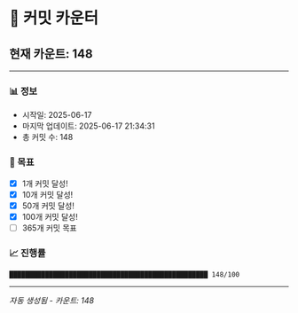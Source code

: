 # 🔢 커밋 카운터

## 현재 카운트: 148

---

### 📊 정보
- 시작일: 2025-06-17
- 마지막 업데이트: 2025-06-17 21:34:31
- 총 커밋 수: 148

### 🎯 목표
- [x] 1개 커밋 달성!
- [x] 10개 커밋 달성!
- [x] 50개 커밋 달성!
- [x] 100개 커밋 달성!
- [ ] 365개 커밋 목표

### 📈 진행률
```
██████████████████████████████████████████████████ 148/100
```

---
*자동 생성됨 - 카운트: 148*
